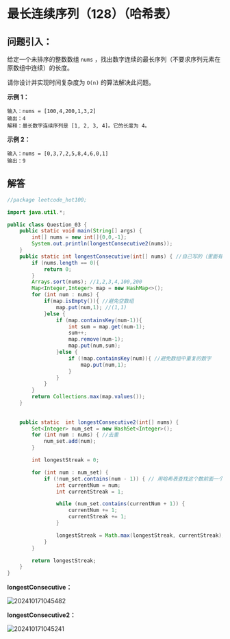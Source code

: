 # 最长连续序列（128）（哈希表）

## 问题引入：

给定一个未排序的整数数组 `nums` ，找出数字连续的最长序列（不要求序列元素在原数组中连续）的长度。

请你设计并实现时间复杂度为 `O(n)` 的算法解决此问题。

**示例 1：**

```
输入：nums = [100,4,200,1,3,2]
输出：4
解释：最长数字连续序列是 [1, 2, 3, 4]。它的长度为 4。
```

**示例 2：**

```
输入：nums = [0,3,7,2,5,8,4,6,0,1]
输出：9
```

## 解答

```java
//package leetcode_hot100;

import java.util.*;

public class Question_03 {
    public static void main(String[] args) {
        int[] nums = new int[]{0,0,-1};
        System.out.println(longestConsecutive2(nums));
    }
    public static int longestConsecutive(int[] nums) { //自己写的（里面有排序，应该不对）
        if (nums.length == 0){
            return 0;
        }
        Arrays.sort(nums); //1,2,3,4,100,200
        Map<Integer,Integer> map = new HashMap<>();
        for (int num : nums) {
            if(map.isEmpty()){ //避免空数组
                map.put(num,1); //(1,1)
            }else {
                if (map.containsKey(num-1)){
                    int sum = map.get(num-1);
                    sum++;
                    map.remove(num-1);
                    map.put(num,sum);
                }else {
                    if (!map.containsKey(num)){ //避免数组中重复的数字
                        map.put(num,1);
                    }
                }
            }
        }
        return Collections.max(map.values());
    }
  
  
    public static  int longestConsecutive2(int[] nums) {
        Set<Integer> num_set = new HashSet<Integer>();
        for (int num : nums) { //去重
            num_set.add(num);
        }

        int longestStreak = 0;

        for (int num : num_set) {
            if (!num_set.contains(num - 1)) { // 用哈希表查找这个数前面一个数是否存在，即num-1在序列中是否存在。存在那这个数肯定不是开头，直接跳过。
                int currentNum = num;
                int currentStreak = 1;

                while (num_set.contains(currentNum + 1)) {
                    currentNum += 1;
                    currentStreak += 1;
                }

                longestStreak = Math.max(longestStreak, currentStreak);
            }
        }

        return longestStreak;
    }
}

```

**longestConsecutive：**

![202410171045482](https://panger-1330565050.cos.ap-beijing.myqcloud.com/202410171246906.png)

**longestConsecutive2：**

![202410171045241](https://panger-1330565050.cos.ap-beijing.myqcloud.com/202410171246979.png)
